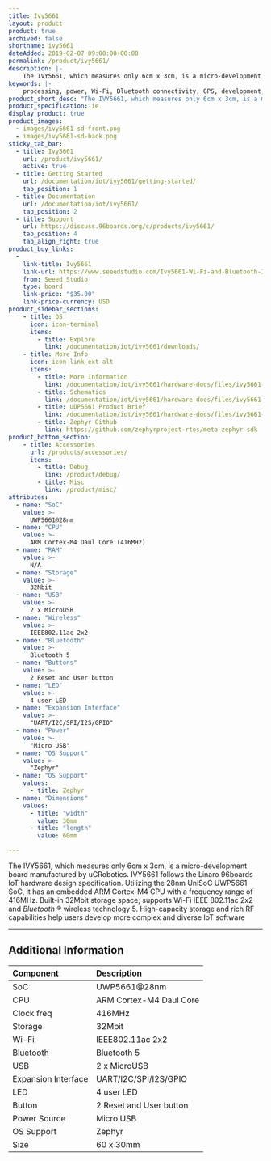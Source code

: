 ```yaml
---
title: Ivy5661
layout: product
product: true
archived: false
shortname: ivy5661
dateAdded: 2019-02-07 09:00:00+00:00
permalink: /product/ivy5661/
description: |-
    The IVY5661, which measures only 6cm x 3cm, is a micro-development board manufactured by uCRobotics. IVY5661 follows the Linaro 96boards IoT hardware design specification. Utilizing the 28nm UniSoC UWP5661 SoC, it has an embedded ARM Cortex-M4 CPU with a frequency range of 416MHz. Built-in 32Mbit storage space; supports Wi-Fi IEEE 802.11ac 2x2 and Bluetooth 5. High-capacity storage and rich RF capabilities help users develop more complex and diverse IoT software
keywords: |-
    processing, power, Wi-Fi, Bluetooth connectivity, GPS, development, board, mid-tier, xilinx, fpga, processor, low cost, Product, Development, Platform, bitmain, sophon, edge, RAK5205, wistrio, rakwireless, wireless, rak, ucrobotics, unisoc, ivy5661, iot
product_short_desc: "The IVY5661, which measures only 6cm x 3cm, is a micro-development board manufactured by uCRobotics."
product_specification: ie
display_product: true
product_images:
  - images/ivy5661-sd-front.png
  - images/ivy5661-sd-back.png
sticky_tab_bar:
  - title: Ivy5661
    url: /product/ivy5661/
    active: true
  - title: Getting Started
    url: /documentation/iot/ivy5661/getting-started/
    tab_position: 1
  - title: Documentation
    url: /documentation/iot/ivy5661/
    tab_position: 2
  - title: Support
    url: https://discuss.96boards.org/c/products/ivy5661/
    tab_position: 4
    tab_align_right: true
product_buy_links:
  -
    link-title: Ivy5661
    link-url: https://www.seeedstudio.com/Ivy5661-Wi-Fi-and-Bluetooth-IoT-Solution-SoC-SPRD-UWP5661-Cortex-M4-p-2867.html
    from: Seeed Studio
    type: board
    link-price: "$35.00"
    link-price-currency: USD
product_sidebar_sections:
    - title: OS
      icon: icon-terminal
      items:
        - title: Explore
          link: /documentation/iot/ivy5661/downloads/
    - title: More Info
      icon: icon-link-ext-alt
      items:
        - title: More Information
          link: /documentation/iot/ivy5661/hardware-docs/files/ivy5661-product-brief.pdf
        - title: Schematics
          link: /documentation/iot/ivy5661/hardware-docs/files/ivy5661-schematics.pdf
        - title: UDP5661 Product Brief
          link: /documentation/iot/ivy5661/hardware-docs/files/ivy5661-product-brief.pdf
        - title: Zephyr Github
          link: https://github.com/zephyrproject-rtos/meta-zephyr-sdk
product_bottom_section:
    - title: Accessories
      url: /products/accessories/
      items:
        - title: Debug
          link: /product/debug/
        - title: Misc
          link: /product/misc/
attributes:
  - name: "SoC"
    value: >-
      UWP5661@28nm
  - name: "CPU"
    value: >-
      ARM Cortex-M4 Daul Core (416MHz)
  - name: "RAM"
    value: >-
      N/A
  - name: "Storage"
    value: >-
      32Mbit
  - name: "USB"
    value: >-
      2 x MicroUSB
  - name: "Wireless"
    value: >-
      IEEE802.11ac 2x2
  - name: "Bluetooth"
    value: >-
      Bluetooth 5
  - name: "Buttons"
    value: >-
      2 Reset and User button
  - name: "LED"
    value: >-
      4 user LED
  - name: "Expansion Interface"
    value: >-
      "UART/I2C/SPI/I2S/GPIO"
  - name: "Power"
    value: >-
      "Micro USB"
  - name: "OS Support"
    value: >-
      "Zephyr"
  - name: "OS Support"
    values:
      - title: Zephyr
  - name: "Dimensions"
    values:
      - title: "width"
        value: 30mm
      - title: "length"
        value: 60mm

---
```


The IVY5661, which measures only 6cm x 3cm, is a micro-development board manufactured by
uCRobotics. IVY5661 follows the Linaro 96boards IoT hardware design specification. Utilizing
the 28nm UniSoC UWP5661 SoC, it has an embedded ARM Cortex-M4 CPU with a frequency
range of 416MHz. Built-in 32Mbit storage space; supports Wi-Fi IEEE 802.11ac 2x2 and
_Bluetooth_ ® wireless technology 5. High-capacity storage and rich RF capabilities help users develop more complex
and diverse IoT software

***

## Additional Information

|   Component          |   Description                                                                                    |
|:---------------------|:-------------------------------------------------------------------------------------------------|
| SoC                  | UWP5661@28nm                                                                                     |
| CPU                  | ARM Cortex-M4 Daul Core                                                                          |
| Clock freq           | 416MHz                                                                                           |
| Storage              | 32Mbit                                                                                           |
| Wi-Fi                | IEEE802.11ac 2x2                                                                                 |
| Bluetooth            | Bluetooth 5                                                                                      |
| USB                  | 2 x MicroUSB                                                                                     |
| Expansion Interface  | UART/I2C/SPI/I2S/GPIO                                                                            |
| LED                  | 4 user LED                                                                                       |
| Button               | 2 Reset and User button                                                                          |
| Power Source         | Micro USB                                                                                        |
| OS Support           | Zephyr                                                                                           |
| Size                 | 60 x 30mm                                                                                        |
